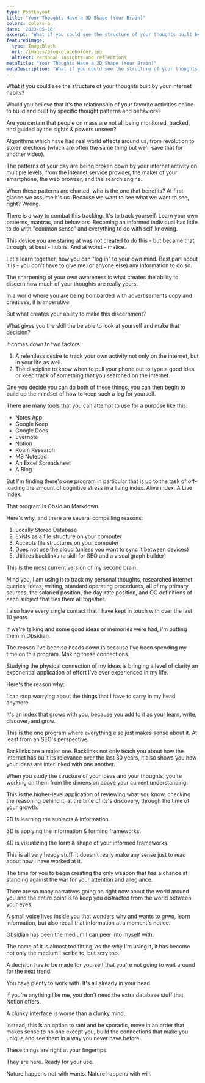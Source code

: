 ```yaml
---
type: PostLayout
title: "Your Thoughts Have a 3D Shape (Your Brain)"
colors: colors-a
date: '2023-05-18'
excerpt: "What if you could see the structure of your thoughts built by your internet habits?"
featuredImage:
  type: ImageBlock
  url: /images/blog-placeholder.jpg
  altText: Personal insights and reflections
metaTitle: "Your Thoughts Have a 3D Shape (Your Brain)"
metaDescription: "What if you could see the structure of your thoughts built by your internet habits?"
---
```

What if you could see the structure of your thoughts built by your internet habits?

Would you believe that it's the relationship of your favorite activities online to build and built by specific thought patterns and behaviors?

Are you certain that people on mass are not all being monitored, tracked, and guided by the sights & powers unseen?

Algorithms which have had real world effects around us, from revolution to stolen elections (which are often the same thing but we'll save that for another video).

The patterns of your day are being broken down by your internet activity on multiple levels, from the internet service provider, the maker of your smartphone, the web browser, and the search engine.

When these patterns are charted, who is the one that benefits? At first glance we assume it's us. Because we want to see what we want to see, right? Wrong.

There is a way to combat this tracking. It's to track yourself. Learn your own patterns, mantras, and behaviors. Becoming an informed individual has little to do with "common sense" and everything to do with self-knowing.

This device you are staring at was not created to do this - but became that through, at best - hubris. And at worst - malice.

Let's learn together, how you can "log in" to your own mind. Best part about it is - you don't have to give me (or anyone else) any information to do so.

The sharpening of your own awareness is what creates the ability to discern how much of your thoughts are really yours.

In a world where you are being bombarded with advertisements copy and creatives, it is imperative.

But what creates your ability to make this discernment?

What gives you the skill the be able to look at yourself and make that decision?

It comes down to two factors:

1. A relentless desire to track your own activity not only on the internet, but in your life as well.
2. The discipline to know when to pull your phone out to type a good idea or keep track of something that you searched on the internet.

One you decide you can do both of these things, you can then begin to build up the mindset of how to keep such a log for yourself.

There are many tools that you can attempt to use for a purpose like this:
- Notes App
- Google Keep
- Google Docs
- Evernote
- Notion
- Roam Research
- MS Notepad
- An Excel Spreadsheet
- A Blog

But I'm finding there's one program in particular that is up to the task of off-loading the amount of cognitive stress in a living index. Alive index. A Live Index.

That program is Obsidian Markdown.

Here's why, and there are several compelling reasons:
1. Locally Stored Database
2. Exists as a file structure on your computer
3. Accepts file structures on your computer
4. Does not use the cloud (unless you want to sync it between devices)
5. Utilizes backlinks (a skill for SEO and a visual graph builder)

This is the most current version of my second brain.

Mind you, I am using it to track my personal thoughts, researched internet queries, ideas, writing, standard operating procedures, all of my primary sources, the salaried position, the day-rate position, and OC definitions of each subject that ties them all together.

I also have every single contact that I have kept in touch with over the last 10 years.

If we're talking and some good ideas or memories were had, i'm putting them in Obsidian.

The reason I've been so heads down is because I've been spending my time on this program. Making these connections.

Studying the physical connection of my ideas is bringing a level of clarity an exponential application of effort I've ever experienced in my life.

Here's the reason why:

I can stop worrying about the things that I have to carry in my head anymore.

It's an index that grows with you, because you add to it as your learn, write, discover, and grow.

This is the one program where everything else just makes sense about it. At least from an SEO's perspective.

Backlinks are a major one. Backlinks not only teach you about how the internet has built its relevance over the last 30 years, it also shows you how your ideas are interlinked with one another.

When you study the structure of your ideas and your thoughts, you're working on them from the dimension above your current understanding.

This is the higher-level application of reviewing what you know, checking the reasoning behind it, at the time of its's discovery, through the time of your growth.

2D is learning the subjects & information.

3D is applying the information & forming frameworks.

4D is visualizing the form & shape of your informed frameworks.

This is all very heady stuff, it doesn't really make any sense just to read about how I have worked at it.

The time for you to begin creating the only weapon that has a chance at standing against the war for your attention and allegiance.

There are so many narratives going on right now about the world around you and the entire point is to keep you distracted from the world between your eyes.

A small voice lives inside you that wonders why and wants to grwo, learn information, but also recall that information at a moment's notice.

Obsidian has been the medium I can peer into myself with.

The name of it is almost too fitting, as the why I'm using it, it has become not only the medium I scribe to, but scry too.

A decision has to be made for yourself that you're not going to wait around for the next trend.

You have plenty to work with. It's all already in your head.

If you're anything like me, you don't need the extra database stuff that Notion offers.

A clunky interface is worse than a clunky mind.

Instead, this is an option to rant and be sporadic, move in an order that makes sense to no one except you, build the connections that make you unique and see them in a way you never have before.

These things are right at your fingertips.

They are here. Ready for your use.

Nature happens not with wants. Nature happens with will.